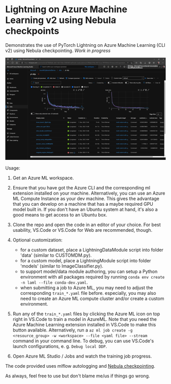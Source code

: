 # Lightning on Azure Machine Learning v2 using Nebula checkpoints

Demonstrates the use of PyTorch Lightning on Azure Machine Learning (CLI v2) using Nebula checkpointing. 
*Work in progress*

![Azure ML Screenshot](./repo/media/aml-screenshot.png)

Usage:

1. Get an Azure ML workspace.

2. Ensure that you have got the Azure CLI and the corresponding ml extension installed on your machine. Alternatively,
   you can use an Azure ML Compute Instance as your dev machine. This gives the advantage that you can develop on a
   machine that has a maybe required GPU model built in. If you don't have an Ubuntu system at hand, it's also a good
   means to get access to an Ubuntu box.

3. Clone the repo and open the code in an editor of your choice. For best usability, VS.Code or VS.Code for Web are
   recommended, though.

4. Optional customization:
   - for a custom dataset, place a LightningDataModule script into folder 'data' (similar to CUSTOMDM.py).
   - for a custom model, place a LightningModule script into folder 'models' (similar to ImageClassifier.py).
   - to support model/data module authoring, you can setup a Python environment with all packages required by running
     `conda env create -n laml --file conda-dev.yaml`.
   - when submitting a job to Azure ML, you may need to adjust the corresponding `train_*.yaml` file before. especially,
     you may also need to create an Azure ML compute cluster and/or create a custom environment.

5. Run any of the `train_*.yaml` files by clicking the Azure ML icon on top right in VS.Code to train a model in AzureML. Note that you
   need the Azure Machine Learning extension installed in VS.Code to make this button available. Alternatively, run a
   `az ml job create -g <resource_group> -w <workspace> --file <yaml file> --stream` command in your command line. To
   debug, you can use VS.Code's launch configurations, e. g. `Debug local DDP`.

7. Open Azure ML Studio / Jobs and watch the training job progress.

The code provided uses mlflow autologging and [Nebula checkpointing](https://github.com/MicrosoftDocs/azure-docs/blob/main/articles/machine-learning/reference-checkpoint-performance-for-large-models.md).

As always, feel free to use but don't blame me/us if things go wrong. 
